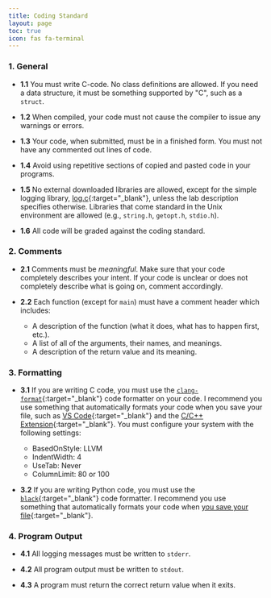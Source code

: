 ```yaml
---
title: Coding Standard
layout: page
toc: true
icon: fas fa-terminal
---
```


### 1. General

* **1.1** You must write C-code. No class definitions are allowed. If you need a data structure, it must be something supported by "C", such as a `struct`.

* **1.2** When compiled, your code must not cause the compiler to issue any warnings or errors.

* **1.3** Your code, when submitted, must be in a finished form. You must not have any commented out lines of code.

* **1.4** Avoid using repetitive sections of copied and pasted code in your programs.

* **1.5** No external downloaded libraries are allowed, except for the simple logging library, [log.c](https://github.com/rxi/log.c){:target="_blank"}, unless the lab description specifies otherwise. Libraries that come standard in the Unix environment are allowed (e.g., `string.h`, `getopt.h`, `stdio.h`). 

* **1.6** All code will be graded against the coding standard.

### 2. Comments
* **2.1** Comments must be _meaningful_. Make sure that your code completely describes your intent. If your code is unclear or does not completely describe what is going on, comment accordingly.

* **2.2** Each function (except for `main`) must have a comment header which includes:
    - A description of the function (what it does, what has to happen first, etc.).
    - A list of all of the arguments, their names, and meanings.
    - A description of the return value and its meaning.

### 3. Formatting
* **3.1** If you are writing C code, you must use the [`clang-format`](https://clang.llvm.org/docs/ClangFormat.html){:target="_blank"} code formatter on your code. I recommend you use something that automatically formats your code when you save your file, such as [VS Code](https://code.visualstudio.com){:target="_blank"} and the [C/C++ Extension](https://github.com/Microsoft/vscode-cpptools){:target="_blank"}. You must configure your system with the following settings:
    - BasedOnStyle: LLVM
    - IndentWidth: 4
    - UseTab: Never
    - ColumnLimit: 80 or 100

* **3.2** If you are writing Python code, you must use the [`black`](https://github.com/psf/black){:target="_blank"} code formatter. I recommend you use something that automatically formats your code when [you save your file](https://dev.to/adamlombard/how-to-use-the-black-python-code-formatter-in-vscode-3lo0){:target="_blank"}.

### 4. Program Output
* **4.1** All logging messages must be written to `stderr`.

* **4.2** All program output must be written to `stdout`.

* **4.3** A program must return the correct return value when it exits.
